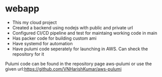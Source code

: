 # webapp

- This my cloud project
- Created a backend using nodejs with public and private url
- Configured CI/CD pipeline and test for maintaing working code in main
- Has packer code for building custom ami
- Have systemd for automation
- Have pulumi code seperately for launching in AWS. Can sheck the repository for it


Pulumi code can be found in the repository page aws-pulumi or use the given url:https://github.com/VNHarishKumar/aws-pulumi
